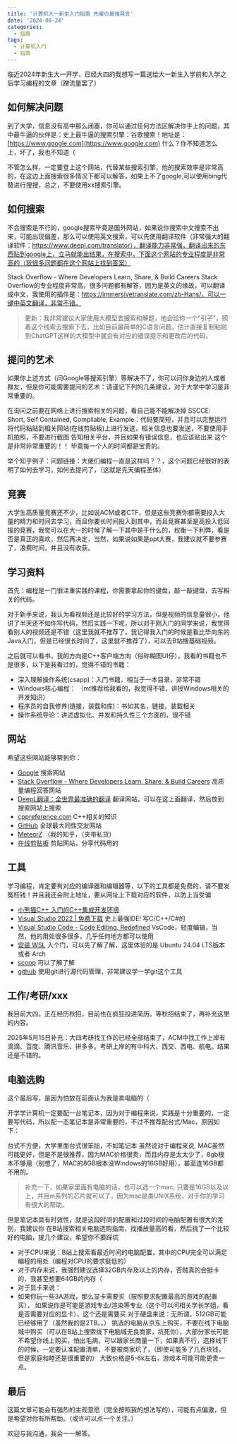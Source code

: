 ```yaml
---
title: '计算机大一新生入门指南 先輩の最強発言'
date: '2024-08-24'
categories:
  - 指南
tags:
  - 计算机入门
  - 指南
---
```


临近2024年新生大一开学，已经大四的我想写一篇送给大一新生入学前和入学之后学习编程的文章（蹭流量罢了）

## 如何解决问题

到了大学，信息没有高中那么闭塞，你可以通过任何方法区解决你手上的问题，其中最牛逼的伙伴是：史上最牛逼的搜索引擎：谷歌搜索！地址是：[https://www.google.com](https://www.google.com) 什么？你不知道怎么上，坏了，我也不知道（

不管怎么样，一定要登上这个网站，代替某些搜索引擎，他的搜索效率是非常高的，在这边上面搜索很多情况下都可以解答，如果上不了google,可以使用bing代替进行搜搜，总之，不要使用xx搜索引擎。

## 如何搜索

不会搜索是不行的，google搜索毕竟是国外网站，如果说你搜索中文搜索不出来，可能出现偏差，那么可以使用英文搜索，可以先使用翻译软件（非常强大的翻译软件：https://www.deepl.com/translator），翻译能力非常强，翻译出来的东西贴到google上，立马就能出结果，在搜索中，下面这个网站的专业程度是非常高的（我很多问题都在这个网站上找到答案）

Stack Overflow - Where Developers Learn, Share, & Build Careers
Stack Overflow的专业程度非常高，很多问题都有解答，因为是英文的缘故，可以翻译成中文，我使用的插件是：https://immersivetranslate.com/zh-Hans/，可以一键中英文翻译，非常不错。

> 更新：我非常建议大家使用大模型去搜索和解题，他会给你一个"引子"，照着这个线索去搜索下去，比如目前最简单的C语言问题，估计直接复制粘贴到ChatGPT这样的大模型中就会有对应的错误提示和更改后的代码。

## 提问的艺术

如果你上述方式（问Google等搜索引擎）等解决不了，你可以问你身边的人或者群友，但是你可能需要提问的艺术：请谨记下列的几条建议，对于大学中学习是非常重要的。

在询问之前要在网络上进行搜索相关的问题，看自己能不能解决掉
SSCCE: Short, Self Contained, Compilable, Example：代码要简短，并且可以完整运行
将代码粘贴到相关网站(在线剪贴板)上进行发送，相关信息也要发送，不要使用手机拍照，不要进行截图
告知相关平台，并且如果有错误信息，也应该贴出来
这个是非常非常重要的！！ 毕竟每一个人的时间都是宝贵的。

举个知乎例子：问题链接：大佬们编程一直是这样吗？？，这个问题已经很好的表明了如何去学习，如何去提问了，（这就是先天编程圣体）

## 竞赛

大学生高质量竞赛还不少，比如说ACM或者CTF，但是这些竞赛你都需要投入大量的精力和时间去学习，而且你要长时间投入到其中，而且竞赛甚至是高投入低回报的竞赛，我觉可以在大一的时候了解一下其中是干什么的，权衡一下利弊，看是否是真正的喜欢，然后再决定，当然，如果说如果是ppt大赛，我建议就不要参赛了，浪费时间，并且没有收获。

## 学习资料

首先：编程是一门很注重实践的课程，你需要拿起你的键盘，敲一敲键盘，去写相关的代码。

对于新手来说，我认为看视频还是比较好的学习方法，但是视频的信息量很小，他讲了半天还不如你写代码，然后实践一下呢，所以对于刚入门的同学来说，我觉得看别人的视频还是不错（这里我就不推荐了，我记得我入门的时候是看比毕向东的Java入门，但是已经很长时间了，这里就不推荐了），可以去B站搜基础视频。

之后就可以看书，我的方向是C++客户端方向（俗称糊图UI仔），我看的书籍也不是很多，以下是我看过的，觉得不错的书籍：

- 深入理解操作系统(csapp)：入门书籍，相当于一本目录，非常不错
- Windows核心编程： （mt推荐给我看的，我觉得不错，讲授Windows相关的开发知识）
- 程序员的自我修养(链接，装载和库)：书如其名，链接，装载相关
- 操作系统导论：讲述虚拟化、并发和持久性三个方面的，很不错

## 网站

希望这些网站能够帮到你：

- [Google](https://www.google.com/) 搜索网站  
- [Stack Overflow - Where Developers Learn, Share, & Build Careers](https://stackoverflow.com/) 高质量编程回答网站  
- [DeepL翻译：全世界最准确的翻译](https://www.deepl.com/) 翻译网站，可以在这上面翻译，然后放到搜索网站上搜索  
- [cppreference.com](https://en.cppreference.com/) C++相关的知识  
- [GitHub](https://github.com/) 全球最大同性交友网站  
- [MeteorZ](https://www.zhihu.com/people/MeteorZ) （我的知乎，（夹带私货）  
- [在线剪贴板](https://paste.ubuntu.com/) 剪贴网站，分享代码用的 

## 工具

学习编程，肯定要有对应的编译器和编辑器等，以下的工具都是免费的，请不要发冤枉钱！并且我还会附上地址，要从网址上下载对应的软件，以防上当受骗

- [小熊猫C++ 入门的C++集成开发环境](https://www.bilibili.com/video/BV1oE41177NM)  
- [Visual Studio 2022 | 免费下载](https://visualstudio.microsoft.com/zh-hans/vs/) 史上最强IDE! 写C/C++/C#的  
- [Visual Studio Code - Code Editing. Redefined](https://code.visualstudio.com/) VsCode，轻度编辑，当然，他的用处很多很多，几乎任何地方都可以使用  
- [安装 WSL](https://learn.microsoft.com/zh-cn/windows/wsl/install) 入个门，可以先了解了解，这里体验的是 Ubuntu 24.04 LTS版本 或者 Arch  
- [scoop](https://scoop.sh/#/) 可以了解了解  
- [github](https://github.com/) 使用git进行源代码管理，非常建议学一学git这个工具  

## 工作/考研/xxx

我目前大四，正在经历秋招，目前也在疯狂投递简历。等秋招结束了，再补充这里的内容。

2025年5月15日补充：大四考研找工作的已经全部结束了，ACM中找工作上岸有滴滴、百度、腾讯音乐、拼多多。考研上岸的有中科大、西交、西电、航电。结果还是不错的。

## 电脑选购

这个最后写，是因为怕放在前面认为我是卖电脑的（

开学学计算机一定要配一台笔记本，因为对于编程来说，实践是十分重要的，一定要写代码，所以配一态笔记本是非常重要的，不过不推荐配台式/Mac，原因如下：

台式不方便，大学里面台式很笨拙，不如笔记本
虽然说对于编程来说, MAC虽然可能更好，但是不是很推荐，因为MAC价格很贵，而且内存是太太少了，8gb根本不够用（别想了，MAC的8GB根本没Windows的16GB好用），甚至连16GB都不用的。

> 补充一下，如果家里面有电脑的话，也可以选一个mac, 只要是16GB以及以上，并且m系列的芯片就可以了，因为mac是类UNIX系统，对于你的学习有很大的帮助。

但是笔记本具有时效性，就是这段时间的配置和过段时间的电脑配置有很大的差别，我建议你 在B站搜索相关电脑选购指南，找播放量高的看，然后挑了一个比较好的电脑，提几个建议，希望你不要踩坑

- 对于CPU来说：B站上搜索看最近时间的电脑配置，其中的CPU完全可以满足编程的用处（编程对CPU的要求挺低的）
- 对于内存来说，我强烈建议选择32GB内存及以上的内存，否贼真的会挺卡的，我甚至想要64GB的内存（
- 对于显卡来说：
- 如果你玩一些3A游戏，那么显卡需要买（按照要求配置最高的游戏的配置买），
如果说你是可能是游戏专业/渲染等专业（这个可以问相关学长学姐，看是否需要对应的显卡），这个还是需要买
对于硬盘来说：无所谓，512GB可能已经够用了（虽然我的是2TB。。）
挑选的电脑从京东上购买，不要在线下电脑城中购买（可以在B站上搜索线下电脑城无良商家，坑死你），大部分家长可能不希望你线上购买，怕出毛病，可以跟家长商量一下，如果真不行，选择线下的时候，一定要认准配置清单，不要被商家坑了，（即使可能多了几百块钱，但是家庭和睦还是很重要的）
大致价格是5-6k左右，游戏本可能可能更贵一点。

## 最后

这篇文章可能会有强烈的主观意愿（完全按照我的想法写的），可能有点偏激，但是希望对你有所帮助。（或许可以点一个关注。）

欢迎与我沟通，我会一一解答。